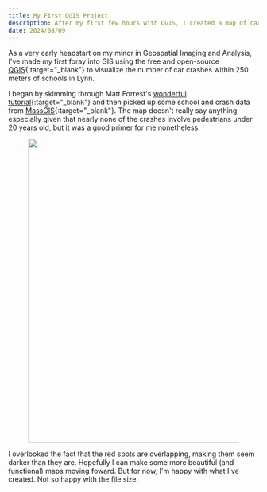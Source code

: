 ```yaml
---
title: My First QGIS Project
description: After my first few hours with QGIS, I created a map of car crashes within 250 meters of a school in Lynn.
date: 2024/08/09
---
```

<span class="dc">A</span>s a very early headstart on my minor in Geospatial Imaging and Analysis, I've made my first foray into GIS using the free and open-source [QGIS](https://www.qgis.org/){:target="_blank"} to visualize the number of car crashes within 250 meters of schools in Lynn.

I began by skimming through Matt Forrest's [wonderful tutorial](https://www.youtube.com/watch?v=SovdBaus7pM){:target="_blank"} and then picked up some school and crash data from [MassGIS](https://www.mass.gov/orgs/massgis-bureau-of-geographic-information){:target="_blank"}. The map doesn't really say anything, especially given that nearly none of the crashes involve pedestrians under 20 years old, but it was a good primer for me nonetheless.

<figure class="bigimg"><img src="assets/schoolcrashmap.jpg" width="864" height="610.983"></figure>

I overlooked the fact that the red spots are overlapping, making them seem darker than they are. Hopefully I can make some more beautiful (and functional) maps moving foward. But for now, I'm happy with what I've created. Not so happy with the file size.
